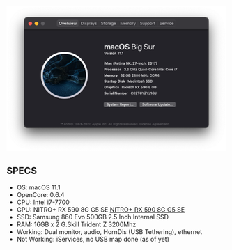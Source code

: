 ![Build Screenshot](Screenshot.png)

## SPECS

-   OS: macOS 11.1
-   OpenCore: 0.6.4
-   CPU: Intel i7-7700
-   GPU: NITRO+ RX 590 8G G5 SE [NITRO+ RX 590 8G G5 SE](https://www.sapphiretech.com/en/consumer/nitro-rx-590-8g-g5-se_c)
-   SSD: Samsung 860 Evo 500GB 2.5 Inch Internal SSD
-   RAM: 16GB x 2 G.Skill Trident Z 3200Mhz
-   Working: Dual monitor, audio, HornDis (USB Tethering), ethernet
-   Not Working: iServices, no USB map done (as of yet)
